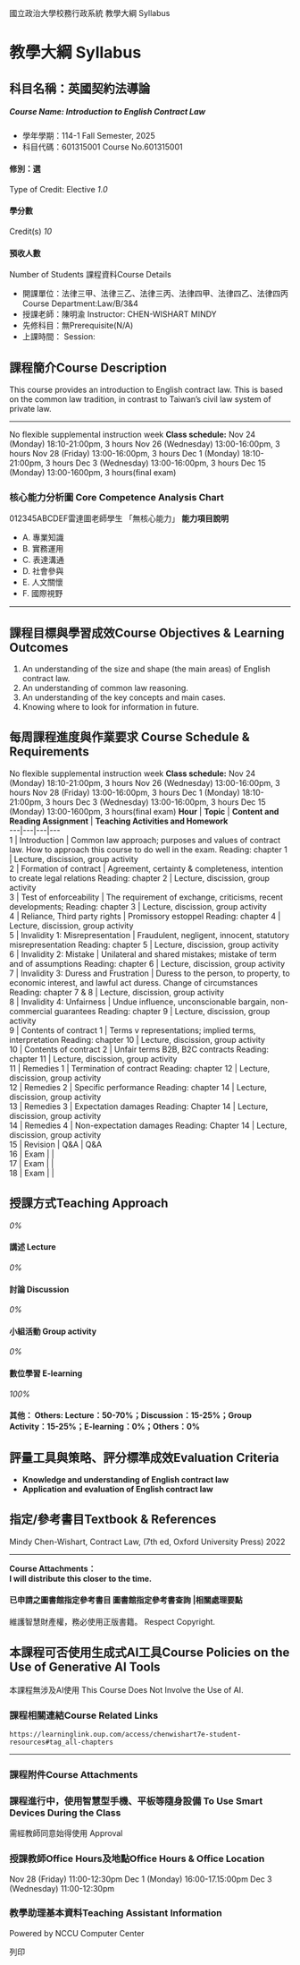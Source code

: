 國立政治大學校務行政系統 教學大綱 Syllabus
# 教學大綱 Syllabus
##  科目名稱：英國契約法導論
#####  Course Name: Introduction to English Contract Law
  * 學年學期：114-1 Fall Semester, 2025 
  * 科目代碼：601315001 Course No.601315001


#### 修別：選
Type of Credit: Elective 
_1.0_
#### 學分數
Credit(s)
_10_
#### 預收人數
Number of Students
課程資料Course Details
  * 開課單位：法律三甲、法律三乙、法律三丙、法律四甲、法律四乙、法律四丙 Course Department:Law/B/3&4 
  * 授課老師：陳明渝 Instructor: CHEN-WISHART MINDY 
  * 先修科目：無Prerequisite(N/A)
  * 上課時間： Session: 


##  課程簡介Course Description
This course provides an introduction to English contract law. This is based on the common law tradition, in contrast to Taiwan’s civil law system of private law.  

* * *
No flexible supplemental instruction week
**Class schedule:**
Nov 24 (Monday) 18:10-21:00pm, 3 hours
Nov 26 (Wednesday) 13:00-16:00pm, 3 hours
Nov 28 (Friday) 13:00-16:00pm, 3 hours
Dec 1 (Monday) 18:10-21:00pm, 3 hours
Dec 3 (Wednesday) 13:00-16:00pm, 3 hours
Dec 15 (Monday) 13:00-1600pm, 3 hours(final exam)
###  核心能力分析圖 Core Competence Analysis Chart
012345ABCDEF雷達圖老師學生
「無核心能力」 
**能力項目說明**
  * A. 專業知識
  * B. 實務運用
  * C. 表達溝通
  * D. 社會參與
  * E. 人文關懷
  * F. 國際視野


* * *
##  課程目標與學習成效Course Objectives & Learning Outcomes 
  1. An understanding of the size and shape (the main areas) of English contract law.
  2. An understanding of common law reasoning.
  3. An understanding of the key concepts and main cases.
  4. Knowing where to look for information in future.


##  每周課程進度與作業要求 Course Schedule & Requirements
No flexible supplemental instruction week
**Class schedule:**
Nov 24 (Monday) 18:10-21:00pm, 3 hours
Nov 26 (Wednesday) 13:00-16:00pm, 3 hours
Nov 28 (Friday) 13:00-16:00pm, 3 hours
Dec 1 (Monday) 18:10-21:00pm, 3 hours
Dec 3 (Wednesday) 13:00-16:00pm, 3 hours
Dec 15 (Monday) 13:00-1600pm, 3 hours(final exam)
**Hour** |  **Topic** |  **Content and Reading Assignment** |  **Teaching Activities and Homework**  
---|---|---|---  
1 |  Introduction |  Common law approach; purposes and values of contract law. How to approach this course to do well in the exam. Reading: chapter 1 |  Lecture, discission, group activity  
2 |  Formation of contract |  Agreement, certainty & completeness, intention to create legal relations Reading: chapter 2 |  Lecture, discission, group activity  
3 |  Test of enforceability |  The requirement of exchange, criticisms, recent developments; Reading: chapter 3 |  Lecture, discission, group activity  
4 |  Reliance, Third party rights |  Promissory estoppel Reading: chapter 4 |  Lecture, discission, group activity  
5 |  Invalidity 1: Misrepresentation |  Fraudulent, negligent, innocent, statutory misrepresentation Reading: chapter 5 |  Lecture, discission, group activity  
6 |  Invalidity 2: Mistake |  Unilateral and shared mistakes; mistake of term and of assumptions Reading: chapter 6 |  Lecture, discission, group activity  
7 |  Invalidity 3: Duress and Frustration |  Duress to the person, to property, to economic interest, and lawful act duress. Change of circumstances Reading: chapter 7 & 8 |  Lecture, discission, group activity  
8 |  Invalidity 4: Unfairness |  Undue influence, unconscionable bargain, non-commercial guarantees Reading: chapter 9 |  Lecture, discission, group activity  
9 |  Contents of contract 1 |  Terms v representations; implied terms, interpretation Reading: chapter 10 |  Lecture, discission, group activity  
10 |  Contents of contract 2 |  Unfair terms B2B, B2C contracts Reading: chapter 11 |  Lecture, discission, group activity  
11 |  Remedies 1 |  Termination of contract Reading: chapter 12 |  Lecture, discission, group activity  
12 |  Remedies 2 |  Specific performance Reading: chapter 14 |  Lecture, discission, group activity  
13 |  Remedies 3 |  Expectation damages Reading: Chapter 14 |  Lecture, discission, group activity  
14 |  Remedies 4 |  Non-expectation damages Reading: Chapter 14 |  Lecture, discission, group activity  
15 |  Revision |  Q&A |  Q&A  
16 |  Exam |  |   
17 |  Exam |  |   
18 |  Exam |  |   
##  授課方式Teaching Approach
_0%_
####  講述 Lecture
_0%_
####  討論 Discussion
_0%_
####  小組活動 Group activity
_0%_
####  數位學習 E-learning
_100%_
####  其他： Others: Lecture：50-70%；Discussion：15-25%；Group Activity：15-25%；E-learning：0%；Others：0% 
##  評量工具與策略、評分標準成效Evaluation Criteria
  * ****Knowledge and understanding of English contract law****
  * **Application and evaluation of English contract law**


##  指定/參考書目Textbook & References
Mindy Chen-Wishart, Contract Law, (7th ed, Oxford University Press) 2022  

* * *
  
**Course Attachments：  
I will distribute this closer to the time.**
####  已申請之圖書館指定參考書目  圖書館指定參考書查詢 |相關處理要點
維護智慧財產權，務必使用正版書籍。 Respect Copyright.
##  本課程可否使用生成式AI工具Course Policies on the Use of Generative AI Tools
本課程無涉及AI使用 This Course Does Not Involve the Use of AI.
###  課程相關連結Course Related Links
```
https://learninglink.oup.com/access/chenwishart7e-student-resources#tag_all-chapters
```

* * *
###  課程附件Course Attachments
###  課程進行中，使用智慧型手機、平板等隨身設備 To Use Smart Devices During the Class
需經教師同意始得使用  Approval
###  授課教師Office Hours及地點Office Hours & Office Location
Nov 28 (Friday) 11:00-12:30pm
Dec 1 (Monday) 16:00-17.15:00pm
Dec 3 (Wednesday) 11:00-12:30pm
###  教學助理基本資料Teaching Assistant Information
Powered by NCCU Computer Center
  
列印
